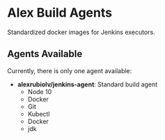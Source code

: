 # Alex Build Agents
Standardized docker images for Jenkins executors.

## Agents Available
Currently, there is only one agent available:

- **alexrubiolv/jenkins-agent**: Standard build agent
    - Node 10
    - Docker
    - Git
    - Kubectl
    - Docker
    - jdk
